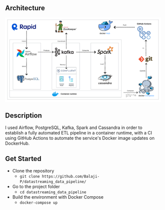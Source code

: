 ## Architecture

![1698196520888](image/architecture.png)

## Description

I used Airflow, PostgreSQL, Kafka, Spark and Cassandra in order to establish a fully automated ETL pipeline in a container runtime, with a CI using GitHub Actions to automate the service's Docker image updates on DockerHub.

## Get Started

- Clone the repository
  - `git clone https://github.com/Balaji-P/datastreaming_data_pipeline/`
- Go to the project folder
  - `cd datastreaming_data_pipeline`
- Build the environment with Docker Compose
  - `docker-compose up`

